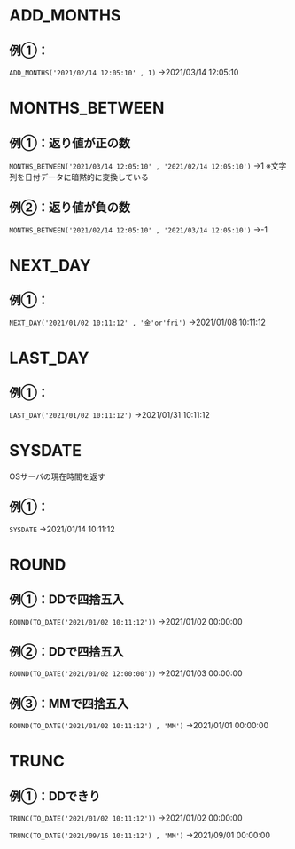 # ADD_MONTHS
## 例①：
`ADD_MONTHS('2021/02/14 12:05:10' , 1)`
→2021/03/14 12:05:10
# MONTHS_BETWEEN
## 例①：返り値が正の数
`MONTHS_BETWEEN('2021/03/14 12:05:10' , '2021/02/14 12:05:10')`
→1
※文字列を日付データに暗黙的に変換している
## 例②：返り値が負の数
`MONTHS_BETWEEN('2021/02/14 12:05:10' , '2021/03/14 12:05:10')`
→-1
# NEXT_DAY
## 例①：
`NEXT_DAY('2021/01/02 10:11:12' , '金'or'fri')`
→2021/01/08 10:11:12
# LAST_DAY
## 例①：
`LAST_DAY('2021/01/02 10:11:12')`
→2021/01/31 10:11:12
# SYSDATE
OSサーバの現在時間を返す
## 例①：
`SYSDATE`
→2021/01/14 10:11:12
# ROUND
## 例①：DDで四捨五入
`ROUND(TO_DATE('2021/01/02 10:11:12'))`
→2021/01/02 00:00:00
## 例②：DDで四捨五入
`ROUND(TO_DATE('2021/01/02 12:00:00'))`
→2021/01/03 00:00:00
## 例③：MMで四捨五入
`ROUND(TO_DATE('2021/01/02 10:11:12') , 'MM')`
→2021/01/01 00:00:00
# TRUNC
## 例①：DDできり
`TRUNC(TO_DATE('2021/01/02 10:11:12'))`
→2021/01/02 00:00:00

`TRUNC(TO_DATE('2021/09/16 10:11:12') , 'MM')`
→2021/09/01 00:00:00
